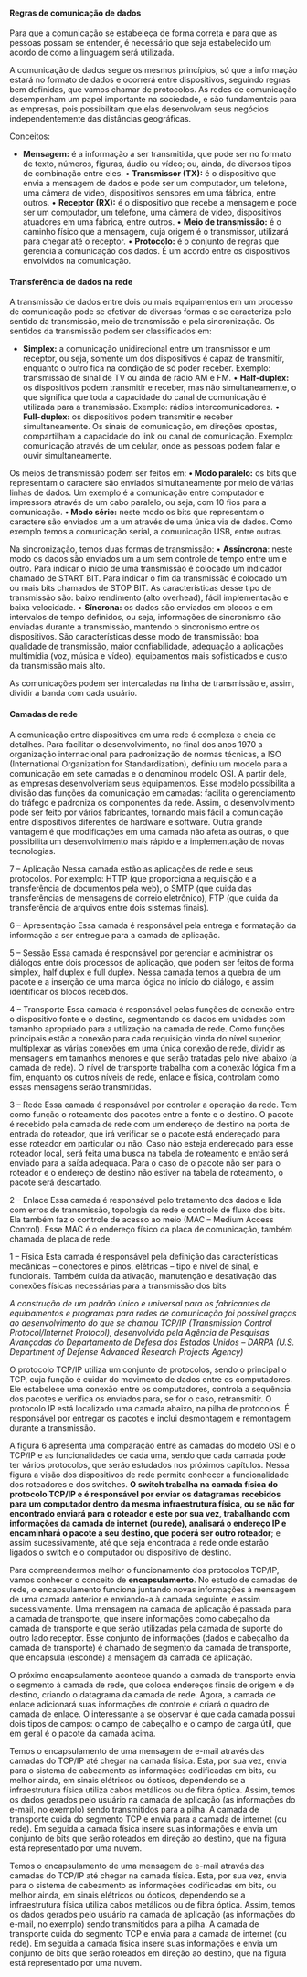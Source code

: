 #### Regras de comunicação de dados


Para que a comunicação se estabeleça de forma correta e para que as pessoas possam se entender, é necessário que seja estabelecido um acordo de como a linguagem será utilizada.

A comunicação de dados segue os mesmos princípios, só que a informação estará no formato de dados e ocorrerá entre dispositivos, seguindo regras bem definidas, que vamos chamar de protocolos. As redes de comunicação desempenham um papel importante na sociedade, e são fundamentais para as empresas, pois possibilitam que elas desenvolvam seus negócios independentemente das distâncias geográficas.

Conceitos:
- **Mensagem:** é a informação a ser transmitida, que pode ser no
formato de texto, números, figuras, áudio ou vídeo; ou, ainda, de
diversos tipos de combinação entre eles.
• **Transmissor (TX):** é o dispositivo que envia a mensagem de dados e pode ser um computador, um telefone, uma câmera de vídeo, dispositivos sensores em uma fábrica, entre outros.
• **Receptor (RX):** é o dispositivo que recebe a mensagem e pode
ser um computador, um telefone, uma câmera de vídeo, dispositivos atuadores em uma fábrica, entre outros.
• **Meio de transmissão:** é o caminho físico que a mensagem, cuja
origem é o transmissor, utilizará para chegar até o receptor.
• **Protocolo:** é o conjunto de regras que gerencia a comunicação
dos dados. É um acordo entre os dispositivos envolvidos na
comunicação.

#### Transferência de dados na rede
A transmissão de dados entre dois ou mais equipamentos em um processo de comunicação pode se efetivar de diversas formas e se caracteriza pelo sentido da transmissão, meio de transmissão e pela sincronização. Os sentidos da transmissão podem ser classificados em:

- **Simplex:** a comunicação unidirecional entre um transmissor e
um receptor, ou seja, somente um dos dispositivos é capaz de
transmitir, enquanto o outro fica na condição de só poder receber.
Exemplo: transmissão de sinal de TV ou ainda de rádio AM e FM.
• **Half-duplex:** os dispositivos podem transmitir e receber, mas não
simultaneamente, o que significa que toda a capacidade do canal
de comunicação é utilizada para a transmissão. Exemplo: rádios
intercomunicadores.
• **Full-duplex:** os dispositivos podem transmitir e receber simultaneamente. Os sinais de comunicação, em direções opostas, compartilham a capacidade do link ou canal de comunicação.
Exemplo: comunicação através de um celular, onde as pessoas
podem falar e ouvir simultaneamente.

Os meios de transmissão podem ser feitos em:
**• Modo paralelo:** os bits que representam o caractere são enviados
simultaneamente por meio de várias linhas de dados. Um exemplo é a comunicação entre computador e impressora através de
um cabo paralelo, ou seja, com 10 fios para a comunicação.
**• Modo série:** neste modo os bits que representam o caractere são enviados um a um através de uma única via de dados.
Como exemplo temos a comunicação serial, a comunicação USB, entre outras.

Na sincronização, temos duas formas de transmissão:
• **Assíncrona**: neste modo os dados são enviados um a um sem
controle de tempo entre um e outro. Para indicar o início de uma
transmissão é colocado um indicador chamado de START BIT.
Para indicar o fim da transmissão é colocado um ou mais bits
chamados de STOP BIT. As características desse tipo de transmissão são: baixo rendimento (alto overhead), fácil implementação e baixa velocidade.
• **Síncrona:** os dados são enviados em blocos e em intervalos de
tempo definidos, ou seja, informações de sincronismo são enviadas durante a transmissão, mantendo o sincronismo entre os
dispositivos. São características desse modo de transmissão:
boa qualidade de transmissão, maior confiabilidade, adequação
a aplicações multimídia (voz, música e vídeo), equipamentos
mais sofisticados e custo da transmissão mais alto.

As comunicações podem ser intercaladas na linha de transmissão e, assim, dividir a banda com cada usuário.

#### Camadas de rede
A comunicação entre dispositivos em uma rede é complexa e cheia de detalhes. Para facilitar o desenvolvimento, no final dos anos 1970 a organização internacional para padronização de normas técnicas, a ISO (International Organization for Standardization), definiu um modelo para a comunicação em sete camadas e o denominou modelo OSI. A partir dele, as empresas desenvolveriam seus equipamentos. Esse modelo possibilita a divisão das funções da comunicação em camadas: facilita o gerenciamento do tráfego e padroniza os componentes da rede. Assim, o desenvolvimento pode ser feito por vários fabricantes, tornando mais fácil a comunicação entre dispositivos diferentes de hardware e software. Outra grande vantagem é que modificações em uma camada não afeta as outras, o que possibilita um desenvolvimento mais rápido e a implementação de novas tecnologias.

7 – Aplicação
Nessa camada estão as aplicações de rede e seus protocolos. Por exemplo: HTTP (que
proporciona a requisição e a transferência de documentos pela web), o SMTP (que cuida
das transferências de mensagens de correio eletrônico), FTP (que cuida da transferência
de arquivos entre dois sistemas finais).

6 – Apresentação 
Essa camada é responsável pela entrega e formatação da informação a ser entregue para
a camada de aplicação.

5 – Sessão
Essa camada é responsável por gerenciar e administrar os diálogos entre dois processos
de aplicação, que podem ser feitos de forma simplex, half duplex e full duplex. Nessa
camada temos a quebra de um pacote e a inserção de uma marca lógica no início do
diálogo, e assim identificar os blocos recebidos. 

4 – Transporte
Essa camada é responsável pelas funções de conexão entre o dispositivo fonte e o
destino, segmentando os dados em unidades com tamanho apropriado para a utilização
na camada de rede. Como funções principais estão a conexão para cada requisição vinda
do nível superior, multiplexar as várias conexões em uma única conexão de rede, dividir
as mensagens em tamanhos menores e que serão tratadas pelo nível abaixo (a camada de
rede). O nível de transporte trabalha com a conexão lógica fim a fim, enquanto os outros
níveis de rede, enlace e física, controlam como essas mensagens serão transmitidas.

3 – Rede
Essa camada é responsável por controlar a operação da rede. Tem como função o
roteamento dos pacotes entre a fonte e o destino. O pacote é recebido pela camada
de rede com um endereço de destino na porta de entrada do roteador, que irá verificar
se o pacote está endereçado para esse roteador em particular ou não. Caso não esteja
endereçado para esse roteador local, será feita uma busca na tabela de roteamento
e então será enviado para a saída adequada. Para o caso de o pacote não ser para o
roteador e o endereço de destino não estiver na tabela de roteamento, o pacote será
descartado.

2 – Enlace
Essa camada é responsável pelo tratamento dos dados e lida com erros de transmissão,
topologia da rede e controle de fluxo dos bits. Ela também faz o controle de acesso
ao meio (MAC – Medium Access Control). Esse MAC é o endereço físico da placa de
comunicação, também chamada de placa de rede.

1 – Física
Esta camada é responsável pela definição das características mecânicas – conectores
e pinos, elétricas – tipo e nível de sinal, e funcionais. Também cuida da ativação,
manutenção e desativação das conexões físicas necessárias para a transmissão dos bits

*A construção de um padrão único e universal para os fabricantes de equipamentos e programas para redes de comunicação foi possível graças ao desenvolvimento do que se chamou TCP/IP (Transmission Control Protocol/Internet Protocol), desenvolvido pela Agência de Pesquisas Avançadas do Departamento de Defesa dos Estados Unidos – DARPA (U.S. Department of Defense Advanced Research Projects Agency)*

O protocolo TCP/IP utiliza um conjunto de protocolos, sendo o principal o TCP, cuja função é cuidar do movimento de dados entre os computadores. Ele estabelece uma conexão entre os computadores, controla a sequência dos pacotes e verifica os enviados para, se for o caso, retransmitir. O protocolo IP está localizado uma camada abaixo, na pilha de protocolos. É responsável por entregar os pacotes e inclui desmontagem e remontagem durante a transmissão.

A figura 6 apresenta uma comparação entre as camadas do modelo OSI e o TCP/IP e as funcionalidades de cada uma, sendo que cada camada pode ter vários protocolos, que serão estudados nos próximos capítulos. Nessa figura a visão dos dispositivos de rede permite conhecer a funcionalidade dos roteadores e dos switches. **O switch trabalha na camada física do protocolo TCP/IP e é responsável por enviar os datagramas recebidos para um computador dentro da mesma infraestrutura física, ou se não for encontrado enviará para o roteador e este por sua vez, trabalhando com informações da camada de internet (ou rede), analisará o endereço IP e encaminhará o pacote a seu destino, que poderá ser outro roteador**; e assim sucessivamente, até que seja encontrada a rede onde estarão ligados o switch e o computador ou dispositivo de destino.

Para compreendermos melhor o funcionamento dos protocolos TCP/IP, vamos conhecer o conceito de **encapsulamento**. No estudo de camadas de rede, o encapsulamento funciona juntando novas informações à mensagem de uma camada anterior e enviando-a à camada seguinte, e assim sucessivamente. Uma mensagem na camada de aplicação é passada para a camada de transporte, que insere informações como cabeçalho da camada de transporte e que serão utilizadas pela camada de suporte do outro lado receptor. Esse conjunto de informações (dados e cabeçalho da camada de transporte) é chamado de segmento da camada de transporte, que encapsula (esconde) a mensagem da camada de aplicação. 

O próximo encapsulamento acontece quando a camada de transporte envia o segmento à camada de rede, que coloca endereços finais de origem e de destino, criando o datagrama da camada de rede. Agora, a camada de enlace adicionará suas informações de controle e criará o quadro de camada de enlace. O interessante a se observar é que cada camada possui dois tipos de campos: o campo de cabeçalho e o campo de carga útil, que em geral é o pacote da camada acima.

Temos o encapsulamento de uma mensagem de e-mail através das camadas do TCP/IP até chegar na camada física. Esta, por sua vez, envia para o sistema de cabeamento as informações codificadas em bits, ou melhor ainda, em sinais elétricos ou ópticos, dependendo se a infraestrutura física utiliza cabos metálicos ou de fibra óptica. Assim, temos os dados gerados pelo usuário na camada de aplicação (as informações do e-mail, no exemplo) sendo transmitidos para a pilha. A camada de transporte cuida do segmento TCP e envia para a camada de internet (ou rede). Em seguida a camada física insere suas informações e envia um conjunto de bits que serão roteados em direção ao destino, que na figura está representado por uma nuvem.

Temos o encapsulamento de uma mensagem de e-mail através das camadas do TCP/IP até chegar na camada física. Esta, por sua vez, envia para o sistema de cabeamento as informações codificadas em bits, ou melhor ainda, em sinais elétricos ou ópticos, dependendo se a infraestrutura física utiliza cabos metálicos ou de fibra óptica. Assim, temos os dados gerados pelo usuário na camada de aplicação (as informações do e-mail, no exemplo) sendo transmitidos para a pilha. A camada de transporte cuida do segmento TCP e envia para a camada de internet (ou rede). Em seguida a camada física insere suas informações e envia um conjunto de bits que serão roteados em direção ao destino, que na figura está representado por uma nuvem.